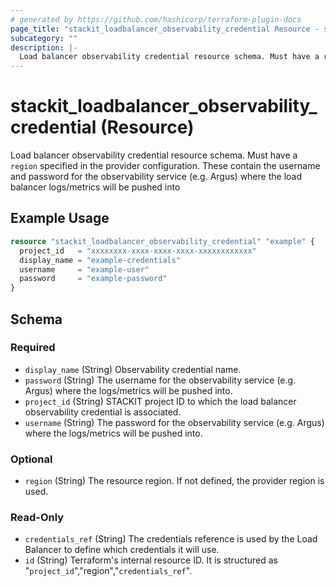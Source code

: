 ```yaml
---
# generated by https://github.com/hashicorp/terraform-plugin-docs
page_title: "stackit_loadbalancer_observability_credential Resource - stackit"
subcategory: ""
description: |-
  Load balancer observability credential resource schema. Must have a region specified in the provider configuration. These contain the username and password for the observability service (e.g. Argus) where the load balancer logs/metrics will be pushed into
---
```


# stackit_loadbalancer_observability_credential (Resource)

Load balancer observability credential resource schema. Must have a `region` specified in the provider configuration. These contain the username and password for the observability service (e.g. Argus) where the load balancer logs/metrics will be pushed into

## Example Usage

```terraform
resource "stackit_loadbalancer_observability_credential" "example" {
  project_id   = "xxxxxxxx-xxxx-xxxx-xxxx-xxxxxxxxxxxx"
  display_name = "example-credentials"
  username     = "example-user"
  password     = "example-password"
}
```

<!-- schema generated by tfplugindocs -->
## Schema

### Required

- `display_name` (String) Observability credential name.
- `password` (String) The username for the observability service (e.g. Argus) where the logs/metrics will be pushed into.
- `project_id` (String) STACKIT project ID to which the load balancer observability credential is associated.
- `username` (String) The password for the observability service (e.g. Argus) where the logs/metrics will be pushed into.

### Optional

- `region` (String) The resource region. If not defined, the provider region is used.

### Read-Only

- `credentials_ref` (String) The credentials reference is used by the Load Balancer to define which credentials it will use.
- `id` (String) Terraform's internal resource ID. It is structured as "`project_id`","region","`credentials_ref`".
